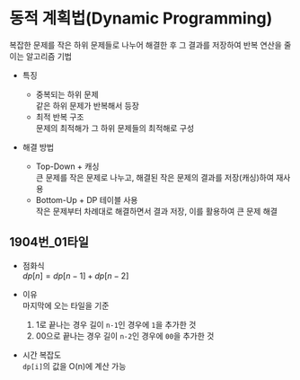 # 동적 계획법(Dynamic Programming)

복잡한 문제를 작은 하위 문제들로 나누어 해결한 후 그 결과를 저장하여 반복 연산을 줄이는 알고리즘 기법

- 특징

  - 중복되는 하위 문제<br/>
    같은 하위 문제가 반복해서 등장
  - 최적 반복 구조<br/>
    문제의 최적해가 그 하위 문제들의 최적해로 구성

- 해결 방법
  - Top-Down + 캐싱<br/>
    큰 문제를 작은 문제로 나누고, 해결된 작은 문제의 결과를 저장(캐싱)하여 재사용
  - Bottom-Up + DP 테이블 사용<br/>
    작은 문제부터 차례대로 해결하면서 결과 저장, 이를 활용하여 큰 문제 해결

## 1904번\_01타일

- 점화식<br/>
  $dp[n]=dp[n-1]+dp[n-2]$

- 이유<br/>
  마지막에 오는 타일을 기준

  1. 1로 끝나는 경우
     길이 `n-1`인 경우에 `1`을 추가한 것
  2. 00으로 끝나는 경우
     길이 `n-2`인 경우에 `00`을 추가한 것

- 시간 복잡도<br/>
  `dp[i]`의 값을 O(n)에 계산 가능
